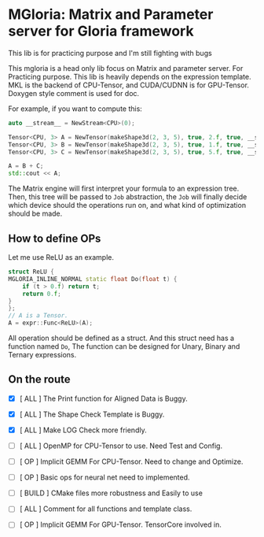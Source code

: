 MGloria: Matrix and Parameter server for Gloria framework
======
This lib is for practicing purpose and I'm still fighting with bugs

This mgloria is a head only lib focus on Matrix and parameter server. For Practicing purpose. This lib is heavily depends on the expression template. MKL is the backend of CPU-Tensor, and CUDA/CUDNN is for GPU-Tensor. Doxygen style comment is used for doc.

For example, if you want to compute this:
```cpp
auto __stream__ = NewStream<CPU>(0);

Tensor<CPU, 3> A = NewTensor(makeShape3d(2, 3, 5), true, 2.f, true, __stream__);
Tensor<CPU, 3> B = NewTensor(makeShape3d(2, 3, 5), true, 1.f, true, __stream__);
Tensor<CPU, 3> C = NewTensor(makeShape3d(2, 3, 5), true, 5.f, true, __stream__);

A = B + C;
std::cout << A;
```

The Matrix engine will first interpret your formula to an expression tree. Then, this tree will be passed to `Job` abstraction, the `Job` will finally decide which device should the operations run on, and what kind of optimization should be made.

## How to define OPs
Let me use ReLU as an example.

```cpp
struct ReLU {
MGLORIA_INLINE_NORMAL static float Do(float t) {
    if (t > 0.f) return t;
    return 0.f;
}
};
// A is a Tensor.
A = expr::Func<ReLU>(A);
```
All operation should be defined as a struct. And this struct need has a function named `Do`, The function can be designed for Unary, Binary and Ternary expressions.

## On the route
- [x] [ ALL ] The Print function for Aligned Data is Buggy.
- [x] [ ALL ] The Shape Check Template is Buggy.
- [x] [ ALL ] Make LOG Check more friendly.
- [ ] [ ALL ] OpenMP for CPU-Tensor to use. Need Test and Config.
- [ ] [ OP ] Implicit GEMM For CPU-Tensor. Need to change and Optimize.
- [ ] [ OP ] Basic ops for neural net need to implemented.
- [ ] [ BUILD ] CMake files more robustness and Easily to use
- [ ] [ ALL ] Comment for all functions and template class.

- [ ] [ OP ] Implicit GEMM For GPU-Tensor. TensorCore involved in.